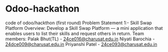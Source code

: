 # Odoo-hackathon
code of odoo/hackthon (first round)
Problem Statement 1:-
Skill Swap Platform
Overview:
Develop a Skill Swap Platform — a mini application that enables users to list their skills and
request others in return.
Team members:
Palak Bhut(TL)  - 24ce016@charusat.edu.in
Niyati Barochia - 24dce009@charusat.edu.in
Priyanshi Patel - 24ce093@charusat.edu.in
